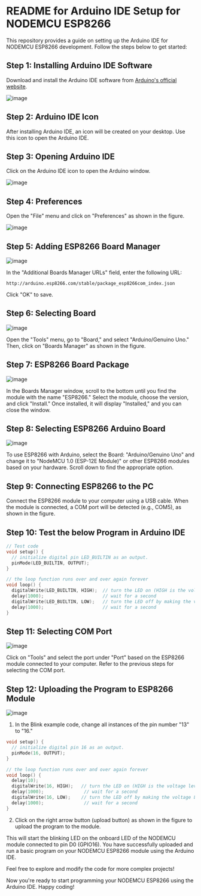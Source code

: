 # README for Arduino IDE Setup for NODEMCU ESP8266

This repository provides a guide on setting up the Arduino IDE for NODEMCU ESP8266 development. Follow the steps below to get started:

## Step 1: Installing Arduino IDE Software
Download and install the Arduino IDE software from [Arduino's official website](http://www.arduino.cc/en/main/software).

![image](https://github.com/vishal-ravi/Setup-Arduino-IDE-/assets/98887033/cd406258-1a33-43af-acd4-9916d273c976)



## Step 2: Arduino IDE Icon
After installing Arduino IDE, an icon will be created on your desktop. Use this icon to open the Arduino IDE.

## Step 3: Opening Arduino IDE
Click on the Arduino IDE icon to open the Arduino window.

![image](https://github.com/vishal-ravi/Setup-Arduino-IDE-/assets/98887033/696cfe1b-c5c8-4ca1-acac-af1b740a6908)


## Step 4: Preferences
Open the "File" menu and click on "Preferences" as shown in the figure.

![image](https://github.com/vishal-ravi/Setup-Arduino-IDE-/assets/98887033/7aee8b37-6287-4d28-90af-ef79d5125d17)


## Step 5: Adding ESP8266 Board Manager

![image](https://github.com/vishal-ravi/Setup-Arduino-IDE-/assets/98887033/c0d88ff8-0e80-4db3-9e8a-863631229e28)

In the "Additional Boards Manager URLs" field, enter the following URL:
```
http://arduino.esp8266.com/stable/package_esp8266com_index.json
```
Click "OK" to save.

## Step 6: Selecting Board

![image](https://github.com/vishal-ravi/Setup-Arduino-IDE-/assets/98887033/72400739-4cd5-46f6-b191-c1fff01c457c)

Open the "Tools" menu, go to "Board," and select "Arduino/Genuino Uno." Then, click on "Boards Manager" as shown in the figure.

## Step 7: ESP8266 Board Package

![image](https://github.com/vishal-ravi/Setup-Arduino-IDE-/assets/98887033/8a55e8d7-9f94-4d7b-aa30-ff351dca1f06)

In the Boards Manager window, scroll to the bottom until you find the module with the name "ESP8266." Select the module, choose the version, and click "Install." Once installed, it will display "Installed," and you can close the window.

## Step 8: Selecting ESP8266 Arduino Board
![image](https://github.com/vishal-ravi/Setup-Arduino-IDE-/assets/98887033/4478d95c-07aa-44f3-85de-405e1792dc16)

To use ESP8266 with Arduino, select the Board: "Arduino/Genuino Uno" and change it to "NodeMCU 1.0 (ESP-12E Module)" or other ESP8266 modules based on your hardware. Scroll down to find the appropriate option.

## Step 9: Connecting ESP8266 to the PC
Connect the ESP8266 module to your computer using a USB cable. When the module is connected, a COM port will be detected (e.g., COM5), as shown in the figure.

## Step 10: Test the below Program in Arduino IDE

```c
// Test code
void setup() {
  // initialize digital pin LED_BUILTIN as an output.
  pinMode(LED_BUILTIN, OUTPUT);
}

// the loop function runs over and over again forever
void loop() {
  digitalWrite(LED_BUILTIN, HIGH);  // turn the LED on (HIGH is the voltage level)
  delay(1000);                      // wait for a second
  digitalWrite(LED_BUILTIN, LOW);   // turn the LED off by making the voltage LOW
  delay(1000);                      // wait for a second
}
```

## Step 11: Selecting COM Port

![image](https://github.com/vishal-ravi/Setup-Arduino-IDE-/assets/98887033/53c40ed9-0cc8-4f30-bcc7-5e57e305d5a7)


Click on "Tools" and select the port under "Port" based on the ESP8266 module connected to your computer. Refer to the previous steps for selecting the COM port.

## Step 12: Uploading the Program to ESP8266 Module

![image](https://github.com/vishal-ravi/Setup-Arduino-IDE-/assets/98887033/8b6eb733-63ee-4dc1-aa94-01b30e1f7b52)


1. In the Blink example code, change all instances of the pin number "13" to "16."

```c
void setup() {
  // initialize digital pin 16 as an output.
  pinMode(16, OUTPUT);
}

// the loop function runs over and over again forever
void loop() {
  delay(10);
  digitalWrite(16, HIGH);   // turn the LED on (HIGH is the voltage level)
  delay(1000);               // wait for a second
  digitalWrite(16, LOW);    // turn the LED off by making the voltage LOW
  delay(1000);               // wait for a second
}
```

2. Click on the right arrow button (upload button) as shown in the figure to upload the program to the module.


This will start the blinking LED on the onboard LED of the NODEMCU module connected to pin D0 (GPIO16). You have successfully uploaded and run a basic program on your NODEMCU ESP8266 module using the Arduino IDE.

Feel free to explore and modify the code for more complex projects!

Now you're ready to start programming your NODEMCU ESP8266 using the Arduino IDE. Happy coding!

